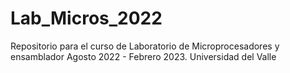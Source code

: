 # Lab_Micros_2022
Repositorio para el curso de Laboratorio de Microprocesadores y ensamblador Agosto 2022 - Febrero 2023. Universidad del Valle
